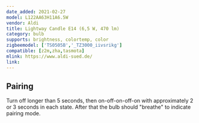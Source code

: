 ```yaml
---
date_added: 2021-02-27
model: L122AA63H11A6.5W
vendor: Aldi
title: Lightway Candle E14 (6,5 W, 470 lm)
category: bulb
supports: brightness, colortemp, color
zigbeemodel: ['TS0505B','_TZ3000_iivsrikg']
compatible: [z2m,zha,tasmota]
mlink: https://www.aldi-sued.de/
link: 
---
```


## Pairing
Turn off longer than 5 seconds, then on-off-on-off-on with approximately 2 or 3 seconds in each state. After that the bulb should "breathe" to indicate pairing mode.
